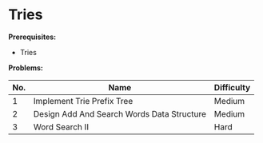 # Tries

**Prerequisites:**

- Tries

**Problems:**

| No. | Name                                       | Difficulty |
| --- | ------------------------------------------ | ---------- |
| 1   | Implement Trie Prefix Tree                 | Medium     |
| 2   | Design Add And Search Words Data Structure | Medium     |
| 3   | Word Search II                             | Hard       |
